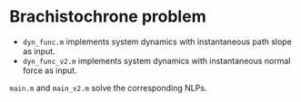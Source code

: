 # Brachistochrone problem

- `dyn_func.m` implements system dynamics with instantaneous path slope as input.
- `dyn_func_v2.m` implements system dynamics with instantaneous normal force as input.

`main.m` and `main_v2.m` solve the corresponding NLPs.